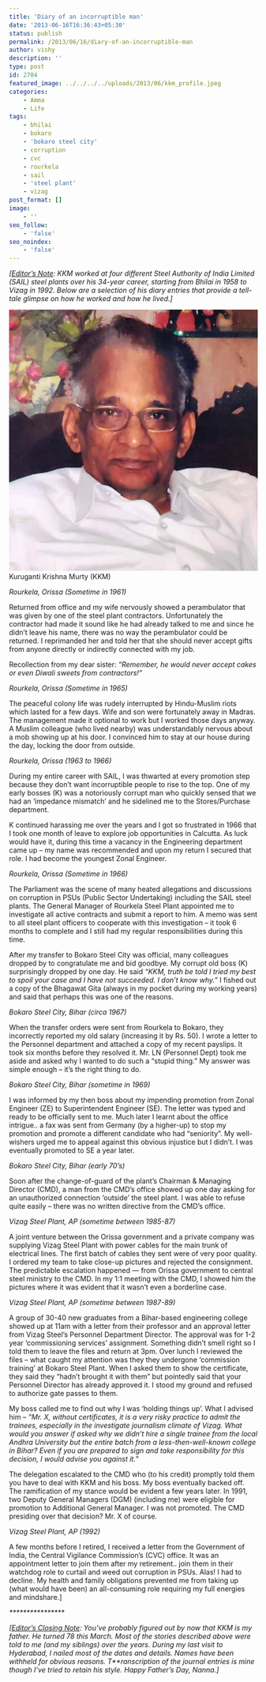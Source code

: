```yaml
---
title: 'Diary of an incorruptible man'
date: '2013-06-16T16:36:43+05:30'
status: publish
permalink: /2013/06/16/diary-of-an-incorruptible-man
author: vishy
description: ''
type: post
id: 2704
featured_image: ../../../../uploads/2013/06/kkm_profile.jpeg
categories: 
    - Amma
    - Life
tags:
    - bhilai
    - bokaro
    - 'bokaro steel city'
    - corruption
    - cvc
    - rourkela
    - sail
    - 'steel plant'
    - vizag
post_format: []
image:
    - ''
seo_follow:
    - 'false'
seo_noindex:
    - 'false'
---
```

*\[<span style="text-decoration: underline;">Editor’s Note</span>: KKM worked at four different Steel Authority of India Limited (SAIL) steel plants over his 34-year career, starting from Bhilai in 1958 to Vizag in 1992. Below are a selection of his diary entries that provide a tell-tale glimpse on how he worked and how he lived.\]*

![Nanna](../../../../uploads/2013/06/kkm_profile.jpeg) Kuruganti Krishna Murty (KKM)

*Rourkela, Orissa (Sometime in 1961)*

Returned from office and my wife nervously showed a perambulator that was given by one of the steel plant contractors. Unfortunately the contractor had made it sound like he had already talked to me and since he didn’t leave his name, there was no way the perambulator could be returned. I reprimanded her and told her that she should never accept gifts from anyone directly or indirectly connected with my job.

Recollection from my dear sister: *“Remember, he would never accept cakes or even Diwali sweets from contractors!”*

*Rourkela, Orissa (Sometime in 1965)*

The peaceful colony life was rudely interrupted by Hindu-Muslim riots which lasted for a few days. Wife and son were fortunately away in Madras. The management made it optional to work but I worked those days anyway. A Muslim colleague (who lived nearby) was understandably nervous about a mob showing up at his door. I convinced him to stay at our house during the day, locking the door from outside.

*Rourkela, Orissa (1963 to 1966)*

During my entire career with SAIL, I was thwarted at every promotion step because they don’t want incorruptible people to rise to the top. One of my early bosses (K) was a notoriously corrupt man who quickly sensed that we had an ‘impedance mismatch’ and he sidelined me to the Stores/Purchase department.

K continued harassing me over the years and I got so frustrated in 1966 that I took one month of leave to explore job opportunities in Calcutta. As luck would have it, during this time a vacancy in the Engineering department came up – my name was recommended and upon my return I secured that role. I had become the youngest Zonal Engineer.

*Rourkela, Orissa (Sometime in 1966)*

The Parliament was the scene of many heated allegations and discussions on corruption in PSUs (Public Sector Undertaking) including the SAIL steel plants. The General Manager of Rourkela Steel Plant appointed me to investigate all active contracts and submit a report to him. A memo was sent to all steel plant officers to cooperate with this investigation – it took 6 months to complete and I still had my regular responsibilities during this time.

After my transfer to Bokaro Steel City was official, many colleagues dropped by to congratulate me and bid goodbye. My corrupt old boss (K) surprisingly dropped by one day. He said *“KKM, truth be told I tried my best to spoil your case and I have not succeeded. I don’t know why.”* I fished out a copy of the Bhagawat Gita (always in my pocket during my working years) and said that perhaps this was one of the reasons.

*Bokaro Steel City, Bihar (circa 1967)*

When the transfer orders were sent from Rourkela to Bokaro, they incorrectly reported my old salary (increasing it by Rs. 50). I wrote a letter to the Personnel department and attached a copy of my recent payslips. It took six months before they resolved it. Mr. LN (Personnel Dept) took me aside and asked why I wanted to do such a “stupid thing.” My answer was simple enough – it’s the right thing to do.

*Bokaro Steel City, Bihar (sometime in 1969)*

I was informed by my then boss about my impending promotion from Zonal Engineer (ZE) to Superintendent Engineer (SE). The letter was typed and ready to be officially sent to me. Much later I learnt about the office intrigue.. a fax was sent from Germany (by a higher-up) to stop my promotion and promote a different candidate who had “seniority”. My well-wishers urged me to appeal against this obvious injustice but I didn’t. I was eventually promoted to SE a year later.

*Bokaro Steel City, Bihar (early 70’s)*

Soon after the change-of-guard of the plant’s Chairman &amp; Managing Director (CMD), a man from the CMD’s office showed up one day asking for an unauthorized connection ‘outside’ the steel plant. I was able to refuse quite easily – there was no written directive from the CMD’s office.

*Vizag Steel Plant, AP (sometime between 1985-87)*

A joint venture between the Orissa government and a private company was supplying Vizag Steel Plant with power cables for the main trunk of electrical lines. The first batch of cables they sent were of very poor quality. I ordered my team to take close-up pictures and rejected the consignment. The predictable escalation happened — from Orissa government to central steel ministry to the CMD. In my 1:1 meeting with the CMD, I showed him the pictures where it was evident that it wasn’t even a borderline case.

*Vizag Steel Plant, AP (sometime between 1987-89)*

A group of 30-40 new graduates from a Bihar-based engineering college showed up at 11am with a letter from their professor and an approval letter from Vizag Steel’s Personnel Department Director. The approval was for 1-2 year ‘commissioning services’ assignment. Something didn’t smell right so I told them to leave the files and return at 3pm. Over lunch I reviewed the files – what caught my attention was they they undergone ‘commission training’ at Bokaro Steel Plant. When I asked them to show the certificate, they said they “hadn’t brought it with them” but pointedly said that your Personnel Director has already approved it. I stood my ground and refused to authorize gate passes to them.

My boss called me to find out why I was ‘holding things up’. What I advised him – *“Mr. X, without certificates, it is a very risky practice to admit the trainees, especially in the investigate journalism climate of Vizag. What would you answer if asked why we didn’t hire a single trainee from the local Andhra University but the entire batch from a less-then-well-known college in Bihar? Even if you are prepared to sign and take responsibility for this decision, I would advise you against it.”*

The delegation escalated to the CMD who (to his credit) promptly told them you have to deal with KKM and his boss. My boss eventually backed off. The ramification of my stance would be evident a few years later. In 1991, two Deputy General Managers (DGM) (including me) were eligible for promotion to Additional General Manager. I was not promoted. The CMD presiding over that decision? Mr. X of course.

*Vizag Steel Plant, AP (1992)*

A few months before I retired, I received a letter from the Government of India, the Central Vigilance Commission’s (CVC) office. It was an appointment letter to join them after my retirement.. join them in their watchdog role to curtail and weed out corruption in PSUs. Alas! I had to decline. My health and family obligations prevented me from taking up (what would have been) an all-consuming role requiring my full energies and mindshare.\]

*\*\*\*\*\*\*\*\*\*\*\*\*\*\*\*\**

*\[<span style="text-decoration: underline;">Editor’s Closing Note</span>: You’ve probably figured out by now that KKM is my father. He turned 78 this March. Most of the stories described above were told to me (and my siblings) over the years. During my last visit to Hyderabad, I *nailed most of the dates and details. Names have been withheld for obvious reasons. T**ranscription of the* journal entries is mine though I’ve tried to retain his style. Happy Father’s Day, Nanna.\]*

